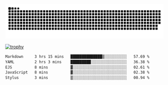 ﻿<picture>
  <source media="(prefers-color-scheme: dark)" srcset="https://raw.githubusercontent.com/Ainavo/Ainavo/output/github-contribution-grid-snake-dark.svg">
  <source media="(prefers-color-scheme: light)" srcset="https://raw.githubusercontent.com/Ainavo/Ainavo/output/github-contribution-grid-snake.svg">
  <img alt="github contribution grid snake animation" src="https://raw.githubusercontent.com/Ainavo/Ainavo/output/github-contribution-grid-snake.svg">
</picture>

[![trophy](https://github-profile-trophy.vercel.app/?username=Ainavo)](https://github.com/ryo-ma/github-profile-trophy)

<!--START_SECTION:waka-->

```txt
Markdown     3 hrs 15 mins   ██████████████▒░░░░░░░░░░   57.69 %
YAML         2 hrs 3 mins    █████████░░░░░░░░░░░░░░░░   36.38 %
EJS          8 mins          ▓░░░░░░░░░░░░░░░░░░░░░░░░   02.61 %
JavaScript   8 mins          ▓░░░░░░░░░░░░░░░░░░░░░░░░   02.38 %
Stylus       3 mins          ▒░░░░░░░░░░░░░░░░░░░░░░░░   00.94 %
```

<!--END_SECTION:waka-->

